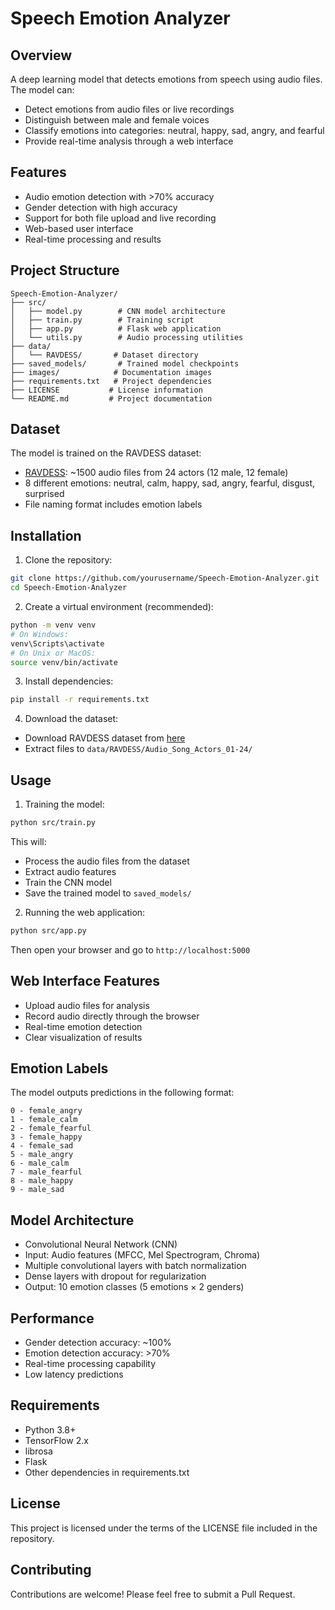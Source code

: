 # Speech Emotion Analyzer

## Overview
A deep learning model that detects emotions from speech using audio files. The model can:
- Detect emotions from audio files or live recordings
- Distinguish between male and female voices
- Classify emotions into categories: neutral, happy, sad, angry, and fearful
- Provide real-time analysis through a web interface

## Features
- Audio emotion detection with >70% accuracy
- Gender detection with high accuracy
- Support for both file upload and live recording
- Web-based user interface
- Real-time processing and results

## Project Structure
```
Speech-Emotion-Analyzer/
├── src/
│   ├── model.py        # CNN model architecture
│   ├── train.py        # Training script
│   ├── app.py          # Flask web application
│   └── utils.py        # Audio processing utilities
├── data/
│   └── RAVDESS/       # Dataset directory
├── saved_models/       # Trained model checkpoints
├── images/            # Documentation images
├── requirements.txt   # Project dependencies
├── LICENSE           # License information
└── README.md         # Project documentation
```

## Dataset
The model is trained on the RAVDESS dataset:
- [RAVDESS](https://zenodo.org/record/1188976): ~1500 audio files from 24 actors (12 male, 12 female)
- 8 different emotions: neutral, calm, happy, sad, angry, fearful, disgust, surprised
- File naming format includes emotion labels

## Installation

1. Clone the repository:
```bash
git clone https://github.com/yourusername/Speech-Emotion-Analyzer.git
cd Speech-Emotion-Analyzer
```

2. Create a virtual environment (recommended):
```bash
python -m venv venv
# On Windows:
venv\Scripts\activate
# On Unix or MacOS:
source venv/bin/activate
```

3. Install dependencies:
```bash
pip install -r requirements.txt
```

4. Download the dataset:
- Download RAVDESS dataset from [here](https://zenodo.org/record/1188976)
- Extract files to `data/RAVDESS/Audio_Song_Actors_01-24/`

## Usage

1. Training the model:
```bash
python src/train.py
```
This will:
- Process the audio files from the dataset
- Extract audio features
- Train the CNN model
- Save the trained model to `saved_models/`

2. Running the web application:
```bash
python src/app.py
```
Then open your browser and go to `http://localhost:5000`

## Web Interface Features
- Upload audio files for analysis
- Record audio directly through the browser
- Real-time emotion detection
- Clear visualization of results

## Emotion Labels
The model outputs predictions in the following format:
```
0 - female_angry
1 - female_calm
2 - female_fearful
3 - female_happy
4 - female_sad
5 - male_angry
6 - male_calm
7 - male_fearful
8 - male_happy
9 - male_sad
```

## Model Architecture
- Convolutional Neural Network (CNN)
- Input: Audio features (MFCC, Mel Spectrogram, Chroma)
- Multiple convolutional layers with batch normalization
- Dense layers with dropout for regularization
- Output: 10 emotion classes (5 emotions × 2 genders)

## Performance
- Gender detection accuracy: ~100%
- Emotion detection accuracy: >70%
- Real-time processing capability
- Low latency predictions

## Requirements
- Python 3.8+
- TensorFlow 2.x
- librosa
- Flask
- Other dependencies in requirements.txt

## License
This project is licensed under the terms of the LICENSE file included in the repository.

## Contributing
Contributions are welcome! Please feel free to submit a Pull Request.
